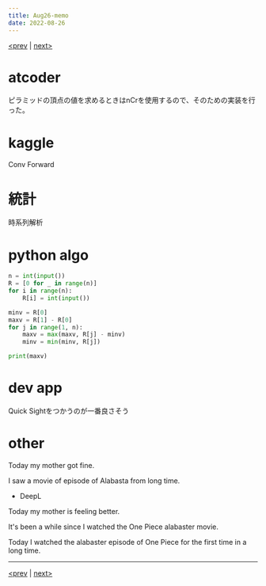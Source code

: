 ```yaml
---
title: Aug26-memo 
date: 2022-08-26 
---
```


[<prev](https://idekworks.github.io/TechnicalMemo/2022/08/25/Aug25.html) | [next>](https://idekworks.github.io/TechnicalMemo/2022/08/27/Aug27.html) 

# atcoder
ピラミッドの頂点の値を求めるときはnCrを使用するので、そのための実装を行った。

# kaggle
Conv Forward

# 統計
時系列解析

# python algo
```python
n = int(input())
R = [0 for _ in range(n)]
for i in range(n):
    R[i] = int(input())

minv = R[0]
maxv = R[1] - R[0]
for j in range(1, n):
    maxv = max(maxv, R[j] - minv)
    minv = min(minv, R[j])

print(maxv)

```

# dev app
Quick Sightをつかうのが一番良さそう

# other
Today my mother got fine.

I saw a movie of episode of Alabasta from long time.

- DeepL

Today my mother is feeling better.

It's been a while since I watched the One Piece alabaster movie.

Today I watched the alabaster episode of One Piece for the first time in a long time.



***

[<prev](https://idekworks.github.io/TechnicalMemo/2022/08/25/Aug25.html) | [next>](https://idekworks.github.io/TechnicalMemo/2022/08/27/Aug27.html)

